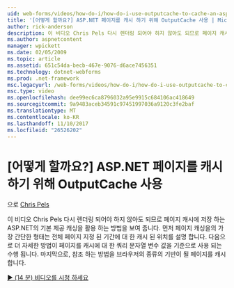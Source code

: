 ```yaml
---
uid: web-forms/videos/how-do-i/how-do-i-use-outputcache-to-cache-an-aspnet-page
title: '[어떻게 할까요?] ASP.NET 페이지를 캐시 하기 위해 OutputCache 사용 | Microsoft Docs'
author: rick-anderson
description: 이 비디오 Chris Pels 다시 렌더링 되어야 하지 않아도 되므로 페이지 캐시에 저장 하는 ASP.NET의 기본 제공 캐싱을 활용 하는 방법을 보여 줍니다. 첫째는 중...
ms.author: aspnetcontent
manager: wpickett
ms.date: 02/05/2009
ms.topic: article
ms.assetid: 651c54da-becb-467e-9076-d6ace7456351
ms.technology: dotnet-webforms
ms.prod: .net-framework
msc.legacyurl: /web-forms/videos/how-do-i/how-do-i-use-outputcache-to-cache-an-aspnet-page
msc.type: video
ms.openlocfilehash: dee99ec6ca8796032a95e9915c684106ac418649
ms.sourcegitcommit: 9a9483aceb34591c97451997036a9120c3fe2baf
ms.translationtype: MT
ms.contentlocale: ko-KR
ms.lasthandoff: 11/10/2017
ms.locfileid: "26526202"
---
```

<a name="how-do-i-use-outputcache-to-cache-an-aspnet-page"></a>[어떻게 할까요?] ASP.NET 페이지를 캐시 하기 위해 OutputCache 사용
====================
으로 [Chris Pels](https://twitter.com/chrispels)

이 비디오 Chris Pels 다시 렌더링 되어야 하지 않아도 되므로 페이지 캐시에 저장 하는 ASP.NET의 기본 제공 캐싱을 활용 하는 방법을 보여 줍니다. 먼저 페이지 캐싱을의 가장 간단한 형태는 전체 페이지 지정 된 기간에 대 한 캐시 된 위치를 설명 합니다. 다음으로 더 자세한 방법이 페이지를 캐시에 대 한 쿼리 문자열 변수 값을 기준으로 사용 되는 수행 됩니다. 마지막으로, 참조 하는 방법을 브라우저의 종류의 기반이 될 페이지를 캐시 합니다.

[&#9654; (14 분) 비디오를 시청 하세요](https://channel9.msdn.com/Blogs/ASP-NET-Site-Videos/how-do-i-use-outputcache-to-cache-an-aspnet-page)
